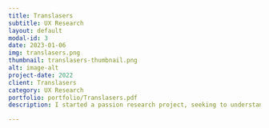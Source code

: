 ```yaml
---
title: Translasers
subtitle: UX Research
layout: default
modal-id: 3
date: 2023-01-06
img: translasers.png
thumbnail: translasers-thumbnail.png
alt: image-alt
project-date: 2022
client: Translasers
category: UX Research
portfolio: portfolio/Translasers.pdf
description: I started a passion research project, seeking to understand the disconnect between traditional medical spa offerings and the trans community.  

---
```


